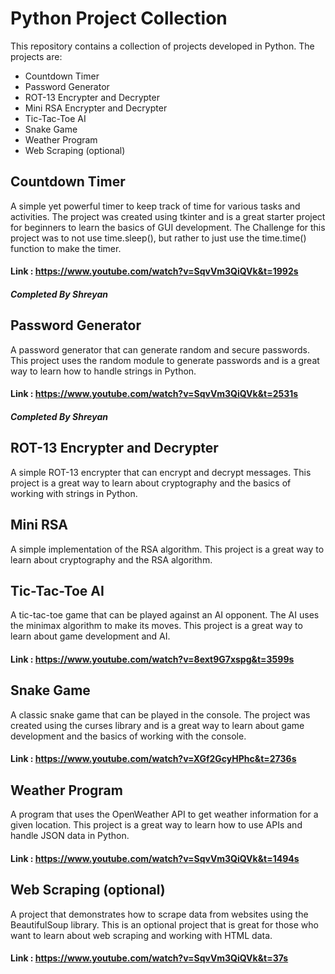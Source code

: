 # Python Project Collection

This repository contains a collection of projects developed in Python. The projects are:

-    Countdown Timer
-    Password Generator
-    ROT-13 Encrypter and Decrypter
-    Mini RSA Encrypter and Decrypter
-    Tic-Tac-Toe AI
-    Snake Game
-    Weather Program
-    Web Scraping (optional)

## Countdown Timer

A simple yet powerful timer to keep track of time for various tasks and activities. The project was created using tkinter and is a great starter project for beginners to learn the basics of GUI development. The Challenge for this project was to not use time.sleep(), but rather to just use the time.time() function to make the timer.

#### Link : https://www.youtube.com/watch?v=SqvVm3QiQVk&t=1992s

##### Completed By Shreyan

## Password Generator

A password generator that can generate random and secure passwords. This project uses the random module to generate passwords and is a great way to learn how to handle strings in Python.

#### Link : https://www.youtube.com/watch?v=SqvVm3QiQVk&t=2531s

##### Completed By Shreyan

## ROT-13 Encrypter and Decrypter

A simple ROT-13 encrypter that can encrypt and decrypt messages. This project is a great way to learn about cryptography and the basics of working with strings in Python.

## Mini RSA

A simple implementation of the RSA algorithm. This project is a great way to learn about cryptography and the RSA algorithm.

## Tic-Tac-Toe AI

A tic-tac-toe game that can be played against an AI opponent. The AI uses the minimax algorithm to make its moves. This project is a great way to learn about game development and AI.

#### Link : https://www.youtube.com/watch?v=8ext9G7xspg&t=3599s

## Snake Game

A classic snake game that can be played in the console. The project was created using the curses library and is a great way to learn about game development and the basics of working with the console.

#### Link : https://www.youtube.com/watch?v=XGf2GcyHPhc&t=2736s

## Weather Program

A program that uses the OpenWeather API to get weather information for a given location. This project is a great way to learn how to use APIs and handle JSON data in Python.

#### Link : https://www.youtube.com/watch?v=SqvVm3QiQVk&t=1494s

## Web Scraping (optional)

A project that demonstrates how to scrape data from websites using the BeautifulSoup library. This is an optional project that is great for those who want to learn about web scraping and working with HTML data.

#### Link : https://www.youtube.com/watch?v=SqvVm3QiQVk&t=37s

